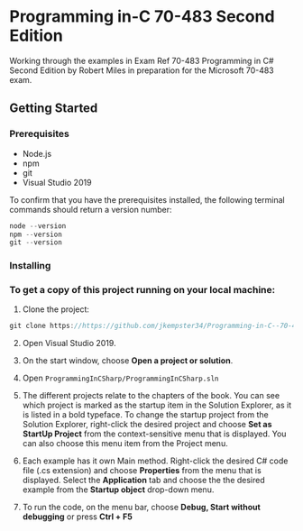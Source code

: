 # Programming in-C 70-483 Second Edition

Working through the examples in Exam Ref 70-483 Programming in C# Second Edition by Robert Miles in preparation for the Microsoft 70-483 exam.

## Getting Started

### Prerequisites

- Node.js
- npm
- git
- Visual Studio 2019

To confirm that you have the prerequisites installed, the following terminal commands should return a version number:

```js
node --version
npm --version
git --version
```

### Installing

### To get a copy of this project running on your local machine:

1. Clone the project:

```js
git clone https://https://github.com/jkempster34/Programming-in-C--70-483/
```

2. Open Visual Studio 2019.

3. On the start window, choose **Open a project or solution**.

4. Open `ProgrammingInCSharp/ProgrammingInCSharp.sln`

5. The different projects relate to the chapters of the book. You can see which project is marked as the startup item in the Solution Explorer, as it is listed in a bold typeface. To change the startup project from the Solution Explorer, right-click the desired project and choose **Set as StartUp Project** from the context-sensitive menu that is displayed. You can also choose this menu item from the Project menu.

6. Each example has it own Main method. Right-click the desired C# code file (.cs extension) and choose **Properties** from the menu that is displayed. Select the **Application** tab and choose the the desired example from the **Startup object** drop-down menu.

7. To run the code, on the menu bar, choose **Debug, Start without debugging** or press **Ctrl + F5**
